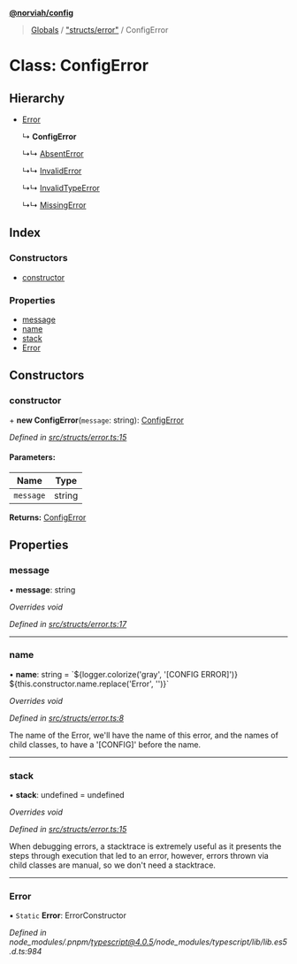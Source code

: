 **[@norviah/config](../README.md)**

> [Globals](../globals.md) / ["structs/error"](../modules/_structs_error_.md) / ConfigError

# Class: ConfigError

## Hierarchy

* [Error](_structs_error_.configerror.md#error)

  ↳ **ConfigError**

  ↳↳ [AbsentError](_structs_errors_absent_.absenterror.md)

  ↳↳ [InvalidError](_structs_errors_invalid_.invaliderror.md)

  ↳↳ [InvalidTypeError](_structs_errors_invalidtype_.invalidtypeerror.md)

  ↳↳ [MissingError](_structs_errors_missing_.missingerror.md)

## Index

### Constructors

* [constructor](_structs_error_.configerror.md#constructor)

### Properties

* [message](_structs_error_.configerror.md#message)
* [name](_structs_error_.configerror.md#name)
* [stack](_structs_error_.configerror.md#stack)
* [Error](_structs_error_.configerror.md#error)

## Constructors

### constructor

\+ **new ConfigError**(`message`: string): [ConfigError](_structs_error_.configerror.md)

*Defined in [src/structs/error.ts:15](https://github.com/Norviah/config/blob/8642475/src/structs/error.ts#L15)*

#### Parameters:

Name | Type |
------ | ------ |
`message` | string |

**Returns:** [ConfigError](_structs_error_.configerror.md)

## Properties

### message

•  **message**: string

*Overrides void*

*Defined in [src/structs/error.ts:17](https://github.com/Norviah/config/blob/8642475/src/structs/error.ts#L17)*

___

### name

•  **name**: string = \`${logger.colorize('gray', '[CONFIG ERROR]')} ${this.constructor.name.replace('Error', '')}\`

*Overrides void*

*Defined in [src/structs/error.ts:8](https://github.com/Norviah/config/blob/8642475/src/structs/error.ts#L8)*

The name of the Error, we'll have the name of this error, and the names of
child classes, to have a '[CONFIG]' before the name.

___

### stack

•  **stack**: undefined = undefined

*Overrides void*

*Defined in [src/structs/error.ts:15](https://github.com/Norviah/config/blob/8642475/src/structs/error.ts#L15)*

When debugging errors, a stacktrace is extremely useful as it presents the
steps through execution that led to an error, however, errors thrown via
child classes are manual, so we don't need a stacktrace.

___

### Error

▪ `Static` **Error**: ErrorConstructor

*Defined in node_modules/.pnpm/typescript@4.0.5/node_modules/typescript/lib/lib.es5.d.ts:984*
